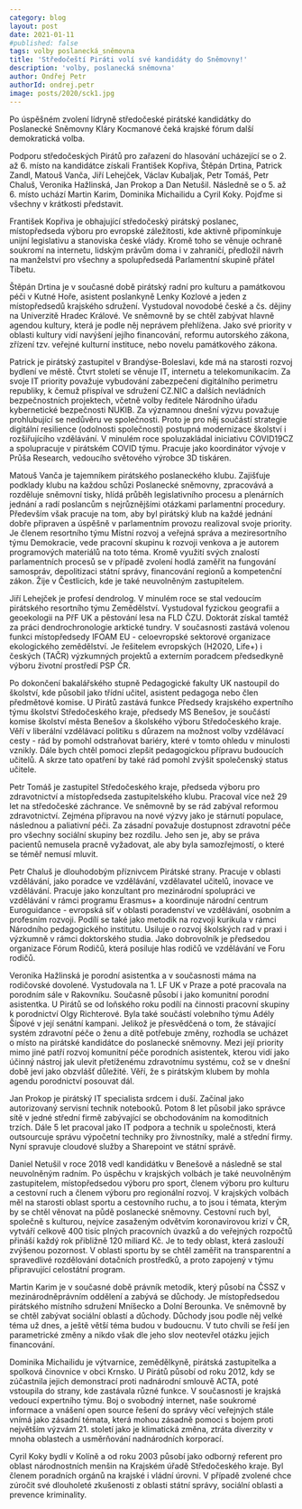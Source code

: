 ```yaml
---
category: blog
layout: post
date: 2021-01-11
#published: false
tags: volby poslanecká_sněmovna
title: 'Středočeští Piráti volí své kandidáty do Sněmovny!'
description: 'volby, poslanecká sněmovna'
author: Ondřej Petr
authorId: ondrej.petr
image: posts/2020/sck1.jpg
---
```


Po úspěšném zvolení lídryně středočeské pirátské kandidátky do Poslanecké Sněmovny Kláry Kocmanové čeká krajské fórum další demokratická volba.

Podporu středočeských Pirátů pro zařazení do hlasování ucházející se o 2. až 6. místo na kandidátce získali František Kopřiva, Štěpán Drtina, Patrick Zandl, Matouš Vanča, Jiří Lehejček, Václav Kubaljak, Petr Tomáš, Petr Chaluš, Veronika Hažlinská, Jan Prokop a Dan Netušil. Následně se o 5. až 6. místo uchází Martin Karim, Dominika Michailidu a Cyril Koky. Pojďme si všechny v krátkosti představit.

František Kopřiva je obhajující středočeský pirátský poslanec, místopředseda výboru pro evropské záležitosti, kde aktivně připomínkuje unijní legislativu a stanoviska české vlády. Kromě toho se věnuje ochraně soukromí na internetu, lidským právům doma i v zahraničí, předložil návrh na manželství pro všechny a spolupředsedá Parlamentní skupině přátel Tibetu.

Štěpán Drtina je v současné době pirátský radní pro kulturu a památkovou péči v Kutné Hoře, asistent poslankyně Lenky Kozlové a jeden z místopředsedů krajského sdružení. Vystudoval novodobé české a čs. dějiny na Univerzitě Hradec Králové. Ve sněmovně by se chtěl zabývat hlavně agendou kultury, která je podle něj neprávem přehlížena. Jako své priority v oblasti kultury vidí navýšení jejího financování, reformu autorského zákona, zřízení tzv. veřejné kulturní instituce, nebo novelu památkového zákona.

Patrick je pirátský zastupitel v Brandýse-Boleslavi, kde má na starosti rozvoj bydlení ve městě. Čtvrt století se věnuje IT, internetu a telekomunikacím. Za svoje IT priority považuje vybudování zabezpečení digitálního perimetru republiky, k čemuž přispíval ve sdružení CZ.NIC a dalších nevládních bezpečnostních projektech, včetně volby ředitele Národního úřadu kybernetické bezpečnosti NUKIB. Za významnou dnešní výzvu považuje prohlubující se nedůvěru ve společnosti.  Proto je pro něj součástí strategie digitální resilience (odolnosti společnosti) postupná modernizace školství i rozšiřujícího vzdělávání. V minulém roce spoluzakládal iniciativu COVID19CZ a spolupracuje v pirátském COVID týmu. Pracuje jako koordinátor vývoje v Průša Research, vedoucího světového výrobce 3D tiskáren.

Matouš Vanča je tajemníkem pirátského poslaneckého klubu. Zajišťuje podklady klubu na každou schůzi Poslanecké sněmovny, zpracovává a rozděluje sněmovní tisky, hlídá průběh legislativního procesu a plenárních jednání a radí poslancům s nejrůznějšími otázkami parlamentní procedury. Především však pracuje na tom, aby byl pirátský klub na každé jednání dobře připraven a úspěšně v parlamentním provozu realizoval svoje priority. Je členem resortního týmu Místní rozvoj a veřejná správa a meziresortního týmu Demokracie, vede pracovní skupinu k rozvoji venkova a je autorem programových materiálů na toto téma. Kromě využití svých znalostí parlamentních procesů se v případě zvolení hodlá zaměřit na fungování samospráv, depolitizaci státní správy, financování regionů a kompetenční zákon. Žije v Čestlicích, kde je také neuvolněným zastupitelem.

Jiří Lehejček je profesí dendrolog. V minulém roce se stal vedoucím pirátského resortního týmu Zemědělství. Vystudoval fyzickou geografii a geoekologii na PřF UK a pěstování lesa na FLD ČZU. Doktorát získal tamtéž za práci dendrochronologie arktické tundry. V současnosti zastává volenou funkci místopředsedy IFOAM EU - celoevropské sektorové organizace ekologického zemědělství. Je řešitelem evropských (H2020, Life+) i českých (TAČR) výzkumných projektů a externím poradcem předsedkyně výboru životní prostředí PSP ČR.

Po dokončení bakalářského stupně Pedagogické fakulty UK nastoupil do školství, kde působil jako třídní učitel, asistent pedagoga nebo člen předmětové komise. U Pirátů zastává funkce Předsedy krajského expertního týmu školství Středočeského kraje, předsedy MS Benešov, je součástí komise školství města Benešov a školského výboru Středočeského kraje. Věří v liberální vzdělávací politiku s důrazem na možnost volby vzdělávací cesty - rád by pomohl odstraňovat bariéry, které v tomto ohledu v minulosti vznikly. Dále bych chtěl pomoci zlepšit pedagogickou přípravu budoucích učitelů. A skrze tato opatření by také rád pomohl zvýšit společenský status učitele.

Petr Tomáš je zastupitel Středočeského kraje, předseda výboru pro zdravotnictví a místopředseda zastupitelského klubu. Pracoval více než 29 let na středočeské záchrance. Ve sněmovně by se rád zabýval reformou zdravotnictví. Zejména přípravou na nové výzvy jako je stárnutí populace, následnou a paliativní péči. Za zásadní považuje dostupnost zdravotní péče pro všechny sociální skupiny bez rozdílu. Jeho sen je, aby se práva pacientů nemusela pracně vyžadovat, ale aby byla samozřejmostí, o které se téměř nemusí mluvit.

Petr Chaluš je dlouhodobým příznivcem Pirátské strany. Pracuje v oblasti vzdělávání, jako poradce ve vzdělávání, vzdělavatel učitelů, inovace ve vzdělávání.  Pracuje jako konzultant pro mezinárodní spolupráci ve vzdělávání v rámci programu Erasmus+ a koordinuje národní centrum Euroguidance - evropská síť v oblasti poradenství ve vzdělávání, osobním a profesním rozvoji. Podílí se také jako metodik na rozvoji kurikula v rámci Národního pedagogického institutu. Usiluje o rozvoj školských rad v praxi i výzkumně v rámci doktorského studia. Jako dobrovolník je předsedou organizace Fórum Rodičů, která posiluje hlas rodičů ve vzdělávání ve Foru rodičů.

Veronika Hažlinská je porodní asistentka a v současnosti máma na rodičovské dovolené. Vystudovala na 1. LF UK v Praze a poté pracovala na porodním sále v Rakovníku. Současně působí i jako komunitní porodní asistentka. U Pirátů se od loňského roku podílí na činnosti pracovní skupiny k porodnictví Olgy Richterové. Byla také součástí volebního týmu Adély Šípové v její senátní kampani. Jelikož je přesvědčená o tom, že stávající systém zdravotní péče o ženu a dítě potřebuje změny, rozhodla se ucházet o místo na pirátské kandidátce do poslanecké sněmovny. Mezi její priority mimo jiné patří rozvoj komunitní péče porodních asistentek, kterou vidí jako účinný nástroj jak ulevit přetíženému zdravotnímu systému, což se v dnešní době jeví jako obzvlášť důležité. Věří, že s pirátským klubem by mohla agendu porodnictví posouvat dál.

Jan Prokop je pirátský IT specialista srdcem i duší. Začínal jako autorizovaný servisní technik notebooků. Potom 8 let působil jako správce sítě v jedné střední firmě zabývající se obchodováním na komoditních trzích. Dále 5 let pracoval jako IT podpora a technik u společnosti, která outsourcuje správu výpočetní techniky pro živnostníky, malé a střední firmy. Nyní spravuje cloudové služby a Sharepoint ve státní správě.

Daniel Netušil v roce 2018 vedl kandidátku v Benešově a následně se stal neuvolněným radním. Po úspěchu v krajských volbách je také neuvolněným zastupitelem, místopředsedou výboru pro sport, členem výboru pro kulturu a cestovní ruch a členem výboru pro regionální rozvoj. V krajských volbách měl na starosti oblast sportu a cestovního ruchu, a to jsou i témata, kterým by se chtěl věnovat na půdě poslanecké sněmovny. Cestovní ruch byl, společně s kulturou, nejvíce zasaženým odvětvím koronavirovou krizí v ČR, vytváří celkově 400 tisíc plných pracovních úvazků a do veřejných rozpočtů přináší každý rok přibližně 120 miliard Kč. Je to tedy oblast, která zaslouží zvýšenou pozornost.  V oblasti sportu by se chtěl zaměřit na transparentní a spravedlivé rozdělování dotačních prostředků, a proto zapojený v týmu připravující celostátní program.

Martin Karim je v současné době právník metodik, který působí na ČSSZ v mezinárodněprávním oddělení a zabývá se důchody. Je místopředsedou pirátského místního sdružení Mníšecko a Dolní Berounka. Ve sněmovně by se chtěl zabývat sociální oblastí a důchody. Důchody jsou podle něj velké téma už dnes, a ještě větší téma budou v budoucnu. V tuto chvíli se řeší jen parametrické změny a nikdo však dle jeho slov neotevřel otázku jejich financování.

Dominika Michailidu je výtvarnice, zemědělkyně, pirátská zastupitelka a spolková činovnice v obci Krnsko. U Pirátů působí od roku 2012, kdy se zúčastnila jejich demonstrací proti nadnárodní smlouvě ACTA, poté vstoupila do strany, kde zastávala různé funkce. V současnosti je krajská vedoucí expertního týmu. Boj o svobodný internet, naše soukromé informace a vnášení open source řešení do správy věcí veřejných stále vnímá jako zásadní témata, která mohou zásadně pomoci s bojem proti největším výzvám 21. století jako je klimatická změna, ztráta diverzity v mnoha oblastech a usměrňování nadnárodních korporací.

Cyril Koky bydlí v Kolíně a od roku 2003 působí jako odborný referent pro oblast národnostních menšin na Krajském úřadě Středočeského kraje. Byl členem poradních orgánů na krajské i vládní úrovni. V případě zvolené chce zúročit své dlouholeté zkušenosti z oblasti státní správy, sociální oblasti a prevence kriminality.
